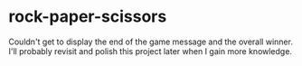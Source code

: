 # rock-paper-scissors
Couldn't get to display the end of the game message and the overall winner. 
I'll probably revisit and polish this project later when I gain more knowledge.
